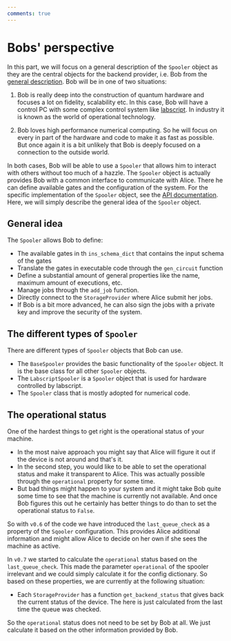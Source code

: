 ```yaml
---
comments: true
---
```


# Bobs' perspective

In this part, we will focus on a general description of the `Spooler` object as they  are the central objects for the backend provider, i.e. Bob from the [general description](description.md). Bob will be in one of two situations:

1. Bob is really deep into the construction of quantum hardware and focuses a lot on fidelity, scalability etc. In this case, Bob will have a control PC with some complex control system like [labscript](https://github.com/labscript-suite). In industry it is known as the world of operational technology.

1. Bob loves high performance numerical computing. So he will focus on every in part of the hardware and code to make it as fast as possible. But once again it is a bit unlikely that Bob is deeply focused on a connection to the outside world.

In both cases, Bob will be able to use a `Spooler` that allows him to interact with others without too much of a hazzle. The `Spooler` object is actually provides Bob with a common interface to communicate with Alice. There he can define available gates and the configuration of the system. For the specific implementation of the `Spooler` object, see the [API documentation](spoolers_api.md). Here, we will simply describe the general idea of the `Spooler` object.

## General idea

The `Spooler` allows Bob to define:

- The available gates in th `ins_schema_dict` that contains the input schema of the gates
- Translate the gates in executable code through the `gen_circuit` function
- Define a substantial amount of general properties like the name, maximum amount of executions, etc.
- Manage jobs through the `add_job` function.
- Directly connect to the `StorageProvider` where Alice submit her jobs.
- If Bob is a bit more advanced, he can also sign the jobs with a private key and improve the security of the system.

## The different types of `Spooler`

There are different types of `Spooler` objects that Bob can use. 

- The `BaseSpooler` provides the basic functionality of the `Spooler` object. It is the base class for all other `Spooler` objects.
- The `LabscriptSpooler` is a `Spooler` object that is used for hardware controlled by labscript.
- The `Spooler` class that is mostly adopted for numerical code.

## The operational status

One of the hardest things to get right is the operational status of your machine. 

- In the most naive approach you might say that Alice will figure it out if the device is not around and that's it. 
- In the second step, you would like to be able to set the operational status and make it transparent to Alice. This was actually possible through the `operational` property for some time.
- But bad things might happen to your system and it might take Bob quite some time to see that the machine is currently not available. And once Bob figures this out he certainly has better things to do than to set the operational status to `False`. 

So with `v0.6` of the code we have introduced the `last_queue_check` as a property of the `Sqooler` configuration. This provides Alice additional information and might allow Alice to decide on her own if she sees the machine as active. 

In `v0.7` we started to calculate the `operational` status based on the `last_queue_check`. This made the parameter `operational` of the spooler irrelevant and we could simply calculate it for the config dictionary. So based on these properties, we are currently at the following situation:

- Each `StorageProvider` has a function `get_backend_status` that gives back the current status of the device. The here is just calculated from the last time the queue was checked.

So the `operational` status does not need to be set by Bob at all. We just calculate it based on the other information provided by Bob.